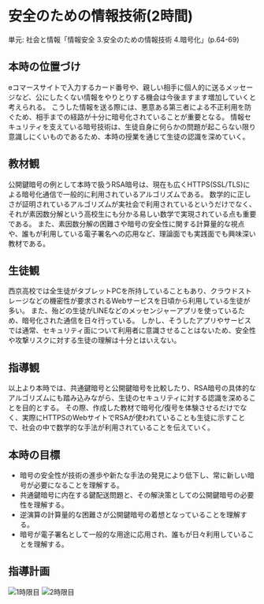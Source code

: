 # 安全のための情報技術(2時間)
単元: 社会と情報「情報安全 3.安全のための情報技術 4.暗号化」(p.64-69)

## 本時の位置づけ
eコマースサイトで入力するカード番号や、親しい相手に個人的に送るメッセージなど、公にしたくない情報をやりとりする機会は今後ますます増加していくと考えられる。
こうした情報を送る際には、悪意ある第三者による不正利用を防ぐため、相手までの経路が十分に暗号化されていることが重要となる。
情報セキュリティを支えている暗号技術は、生徒自身に何らかの問題が起こらない限り意識しにくいものであるため、本時の授業を通じて生徒の認識を深めていく。

## 教材観
公開鍵暗号の例として本時で扱うRSA暗号は、現在も広くHTTPS(SSL/TLS)による暗号化通信で一般的に利用されているアルゴリズムである。
数学的に正しさが証明されているアルゴリズムが実社会で利用されているというだけでなく、それが素因数分解という高校生にも分かる易しい数学で実現されている点も重要である。
また、素因数分解の困難さや暗号の安全性に関する計算量的な視点や、誰もが利用している電子署名への応用など、理論面でも実践面でも興味深い教材である。

## 生徒観
西京高校では全生徒がタブレットPCを所持していることもあり、クラウドストレージなどの機密性が要求されるWebサービスを日頃から利用している生徒が多い。
また、殆どの生徒がLINEなどのメッセンジャーアプリを使っているため、暗号化された通信を日々行っている。
しかし、そうしたアプリやサービスでは通常、セキュリティ面について利用者に意識させることはないため、安全性や攻撃リスクに対する生徒の理解は十分とはいえない。

## 指導観
以上より本時では、共通鍵暗号と公開鍵暗号を比較したり、RSA暗号の具体的なアルゴリズムにも踏み込みながら、生徒のセキュリティに対する認識を深めることを目的とする。
その際、作成した教材で暗号化/復号を体験させるだけでなく、実際にHTTPSのWebサイトでRSAが使われていることも生徒に示すことで、社会の中で数学的な手法が利用されていることを伝えていく。

## 本時の目標
- 暗号の安全性が技術の進歩や新たな手法の発見により低下し、常に新しい暗号が必要になることを理解する。
- 共通鍵暗号に内在する鍵配送問題と、その解決策としての公開鍵暗号の必要性を理解する。
- 逆演算の計算量的な困難さが公開鍵暗号の着想となっていることを理解する。
- 暗号が電子署名として一般的な用途に応用され、誰もが日々利用していることを理解する。

## 指導計画
![***1時限目***](1.svg)
![***2時限目***](2.svg)
